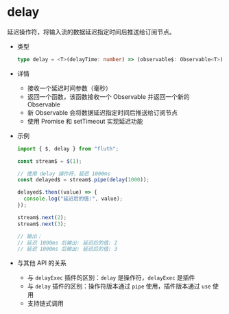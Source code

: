 # delay

延迟操作符，将输入流的数据延迟指定时间后推送给订阅节点。

- 类型

  ```typescript
  type delay = <T>(delayTime: number) => (observable$: Observable<T>) => Observable<T>;
  ```

- 详情

  - 接收一个延迟时间参数（毫秒）
  - 返回一个函数，该函数接收一个 Observable 并返回一个新的 Observable
  - 新 Observable 会将数据延迟指定时间后推送给订阅节点
  - 使用 Promise 和 setTimeout 实现延迟功能

- 示例

  ```typescript
  import { $, delay } from "fluth";

  const stream$ = $(1);

  // 使用 delay 操作符，延迟 1000ms
  const delayed$ = stream$.pipe(delay(1000));

  delayed$.then((value) => {
    console.log("延迟后的值:", value);
  });

  stream$.next(2);
  stream$.next(3);

  // 输出：
  // 延迟 1000ms 后输出: 延迟后的值: 2
  // 延迟 1000ms 后输出: 延迟后的值: 3
  ```

- 与其他 API 的关系

  - 与 `delayExec` 插件的区别：`delay` 是操作符，`delayExec` 是插件
  - 与 `delay` 插件的区别：操作符版本通过 `pipe` 使用，插件版本通过 `use` 使用
  - 支持链式调用
